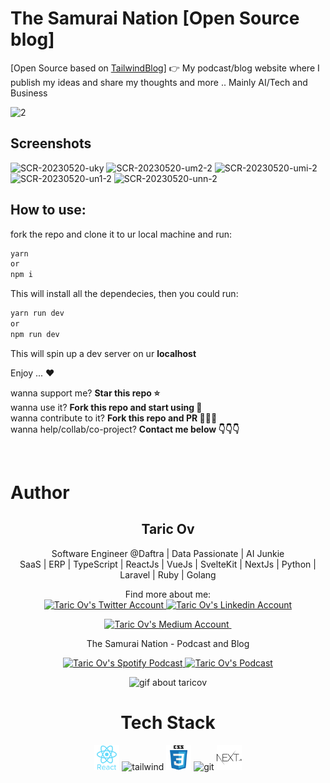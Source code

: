 # The Samurai Nation [Open Source blog] 
[Open Source based on [TailwindBlog](https://github.com/timlrx/tailwind-nextjs-starter-blog)] 👉 My podcast/blog website where I publish my ideas and share my thoughts and more .. Mainly AI/Tech and Business

![2](https://github.com/taricov/thesamuraination/assets/65824043/80a547cd-92d7-4d0b-b136-0c7dc7c5a611)

## Screenshots

![SCR-20230520-uky](https://github.com/taricov/thesamuraination/assets/65824043/a0ddadc0-4044-4298-8f97-c44f5f10dff6)
![SCR-20230520-um2-2](https://github.com/taricov/thesamuraination/assets/65824043/0bd86d74-ea0d-4ce3-9814-988be68fe7b4)
![SCR-20230520-umi-2](https://github.com/taricov/thesamuraination/assets/65824043/367221c6-1963-4300-8ad7-9d60d702120f)
![SCR-20230520-un1-2](https://github.com/taricov/thesamuraination/assets/65824043/739b9590-5765-498e-87f3-c54a22e081f9)
![SCR-20230520-unn-2](https://github.com/taricov/thesamuraination/assets/65824043/f22ef1f5-60f6-43e9-a5cb-bf456e98377b)

## How to use:

fork the repo and clone it to ur local machine and run:


```bash
yarn
or
npm i

```

This will install all the dependecies, then you could run:

```bash
yarn run dev
or
npm run dev

```

This will spin up a dev server on ur **localhost**

Enjoy ... ❤️

wanna support me? **Star this repo ⭐️** <br/>
wanna use it? **Fork this repo and start using 🤝‍** <br/>
wanna contribute to it? **Fork this repo and PR 🧑‍🤝‍🧑** <br/>
wanna help/collab/co-project? **Contact me below 👇👇👇**



<br/>

# Author

<p align="center">

</p>
  <h2 align="center" >Taric Ov</h2>
</a>
<div align="center">
Software Engineer @Daftra | Data Passionate | AI Junkie <br/>SaaS | ERP | TypeScript | ReactJs | VueJs | SvelteKit | NextJs | Python | Laravel | Ruby | Golang
</p>
Find more about me:
<div align="center">
  <a href="https://twitter.com/taric_ov">
    <img src="https://img.shields.io/twitter/follow/taric_ov?style=social" alt="Taric Ov's Twitter Account" />
  </a>
  <a href="https://linkedin.com/in/taricov">
    <img src="https://img.shields.io/badge/Taric%20Ov-0077B5?style=flat&logo=linkedin&logoColor=fff" alt="Taric Ov's Linkedin Account"/>
  </a>
  
  <a href="https://taric-ov.medium.com/">
    <img src="https://img.shields.io/badge/Taric%20Ov-fff?style=flat&logo=medium&logoColor=000" alt="Taric Ov's Medium Account" />
  </a>
  
  <p align="center" style="display:inline-block">
  <p>The Samurai Nation - Podcast and Blog</p>
     <a href="https://open.spotify.com/show/0m9QC7CukeigGFxknC00v3">
    <img src="https://img.shields.io/badge/On%20Spotify-1DB954?style=flat&logo=spotify&logoColor=white" alt="Taric Ov's Spotify Podcast" />
  </a>
         <a href="https://soundcloud.com/samurai-nation-664714853/sets">
    <img src="https://img.shields.io/badge/On%20SoundCloud-ff7700?style=flat&logo=soundcloud&logoColor=white" alt="Taric Ov's Podcast" />
  </a>
  </p>

</div>

<p align="center">
  <img width="423" alt="gif about taricov" src="https://user-images.githubusercontent.com/65824043/232863542-54bb3401-c843-40af-995e-f030201d47b7.gif">
</p>



# Tech Stack
   
   
<img src="https://raw.githubusercontent.com/devicons/devicon/master/icons/react/react-original-wordmark.svg" alt="react" width="40" height="40"/> 
   
<img src="https://www.vectorlogo.zone/logos/tailwindcss/tailwindcss-icon.svg" alt="tailwind" width="40" height="40"/>

 <img src="https://raw.githubusercontent.com/devicons/devicon/master/icons/css3/css3-original-wordmark.svg" alt="css3" width="40" height="40"/>
   
<img src="https://www.vectorlogo.zone/logos/git-scm/git-scm-icon.svg" alt="git" width="40" height="40"/> 
   
<img src="https://raw.githubusercontent.com/devicons/devicon/master/icons/nextjs/nextjs-original-wordmark.svg" alt="NextJs" width="40" height="40"/>
   
   




